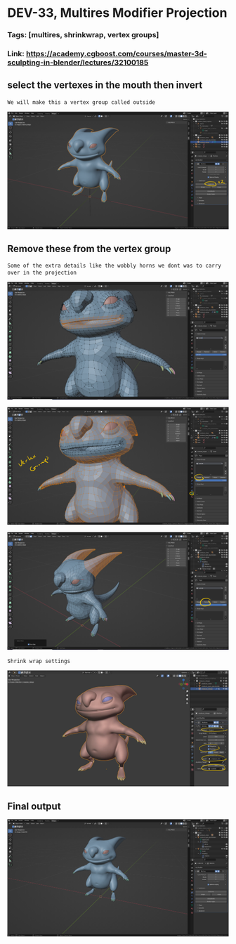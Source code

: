 # DEV-33, Multires Modifier Projection
### Tags: [multires, shrinkwrap, vertex groups]
### Link: <https://academy.cgboost.com/courses/master-3d-sculpting-in-blender/lectures/32100185>

## select the vertexes in the mouth then invert

    We will make this a vertex group called outside

![](../images/DEV-33/DEV-33-A1.png)

## Remove these from the vertex group

    Some of the extra details like the wobbly horns we dont was to carry over in the projection

![](../images/DEV-33/DEV-33-B1.png)

![](../images/DEV-33/DEV-33-B2.png)

![](../images/DEV-33/DEV-33-B3.png)

    Shrink wrap settings

![](../images/DEV-33/DEV-33-B4.png)

## Final output

![](../images/DEV-33/DEV-33-C1.png)